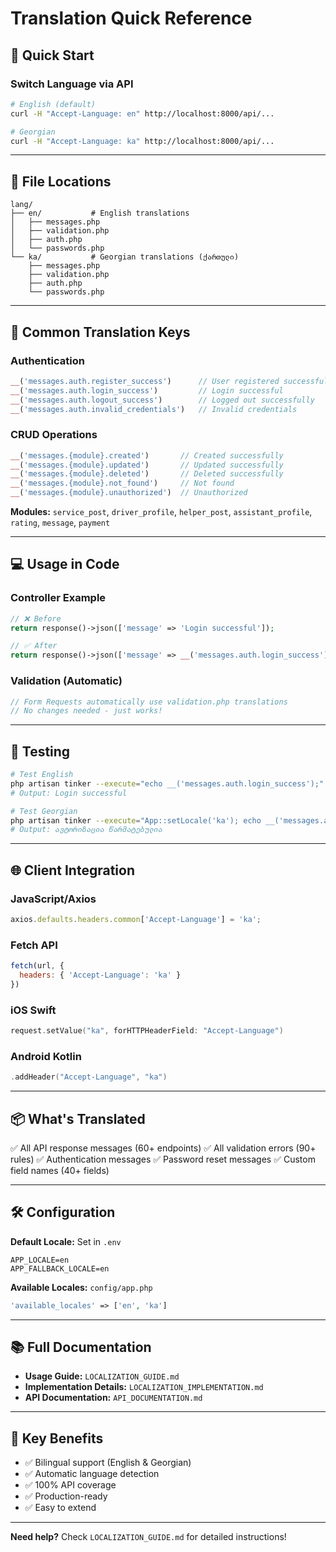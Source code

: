 # Translation Quick Reference

## 🚀 Quick Start

### Switch Language via API
```bash
# English (default)
curl -H "Accept-Language: en" http://localhost:8000/api/...

# Georgian
curl -H "Accept-Language: ka" http://localhost:8000/api/...
```

---

## 📁 File Locations

```
lang/
├── en/           # English translations
│   ├── messages.php
│   ├── validation.php
│   ├── auth.php
│   └── passwords.php
└── ka/           # Georgian translations (ქართული)
    ├── messages.php
    ├── validation.php
    ├── auth.php
    └── passwords.php
```

---

## 🔑 Common Translation Keys

### Authentication
```php
__('messages.auth.register_success')      // User registered successfully
__('messages.auth.login_success')         // Login successful
__('messages.auth.logout_success')        // Logged out successfully
__('messages.auth.invalid_credentials')   // Invalid credentials
```

### CRUD Operations
```php
__('messages.{module}.created')       // Created successfully
__('messages.{module}.updated')       // Updated successfully
__('messages.{module}.deleted')       // Deleted successfully
__('messages.{module}.not_found')     // Not found
__('messages.{module}.unauthorized')  // Unauthorized
```

**Modules:** `service_post`, `driver_profile`, `helper_post`, `assistant_profile`, `rating`, `message`, `payment`

---

## 💻 Usage in Code

### Controller Example
```php
// ❌ Before
return response()->json(['message' => 'Login successful']);

// ✅ After
return response()->json(['message' => __('messages.auth.login_success')]);
```

### Validation (Automatic)
```php
// Form Requests automatically use validation.php translations
// No changes needed - just works!
```

---

## 🧪 Testing

```bash
# Test English
php artisan tinker --execute="echo __('messages.auth.login_success');"
# Output: Login successful

# Test Georgian
php artisan tinker --execute="App::setLocale('ka'); echo __('messages.auth.login_success');"
# Output: ავტორიზაცია წარმატებულია
```

---

## 🌐 Client Integration

### JavaScript/Axios
```javascript
axios.defaults.headers.common['Accept-Language'] = 'ka';
```

### Fetch API
```javascript
fetch(url, {
  headers: { 'Accept-Language': 'ka' }
})
```

### iOS Swift
```swift
request.setValue("ka", forHTTPHeaderField: "Accept-Language")
```

### Android Kotlin
```kotlin
.addHeader("Accept-Language", "ka")
```

---

## 📦 What's Translated

✅ All API response messages (60+ endpoints)
✅ All validation errors (90+ rules)
✅ Authentication messages
✅ Password reset messages
✅ Custom field names (40+ fields)

---

## 🛠️ Configuration

**Default Locale:** Set in `.env`
```env
APP_LOCALE=en
APP_FALLBACK_LOCALE=en
```

**Available Locales:** `config/app.php`
```php
'available_locales' => ['en', 'ka']
```

---

## 📚 Full Documentation

- **Usage Guide:** `LOCALIZATION_GUIDE.md`
- **Implementation Details:** `LOCALIZATION_IMPLEMENTATION.md`
- **API Documentation:** `API_DOCUMENTATION.md`

---

## 🎯 Key Benefits

- ✅ Bilingual support (English & Georgian)
- ✅ Automatic language detection
- ✅ 100% API coverage
- ✅ Production-ready
- ✅ Easy to extend

---

**Need help?** Check `LOCALIZATION_GUIDE.md` for detailed instructions!
